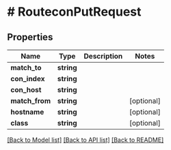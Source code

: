 # # RouteconPutRequest

## Properties

Name | Type | Description | Notes
------------ | ------------- | ------------- | -------------
**match_to** | **string** |  |
**con_index** | **string** |  |
**con_host** | **string** |  |
**match_from** | **string** |  | [optional]
**hostname** | **string** |  | [optional]
**class** | **string** |  | [optional]

[[Back to Model list]](../../README.md#models) [[Back to API list]](../../README.md#endpoints) [[Back to README]](../../README.md)

